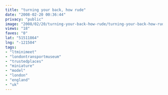 ```yaml
---
title: "turning your back, how rude"
date: "2008-02-20 00:36:44"
privacy: "public"
image: "2008/02/20/turning-your-back-how-rude/turning-your-back-how-rude.jpg"
views: "18"
faves: "0"
lat: "51511864"
lng: "-121504"
tags:
- "ltminimeet"
- "londontransportmuseum"
- "trustedplaces"
- "miniature"
- "model"
- "london"
- "england"
- "uk"
---
```


